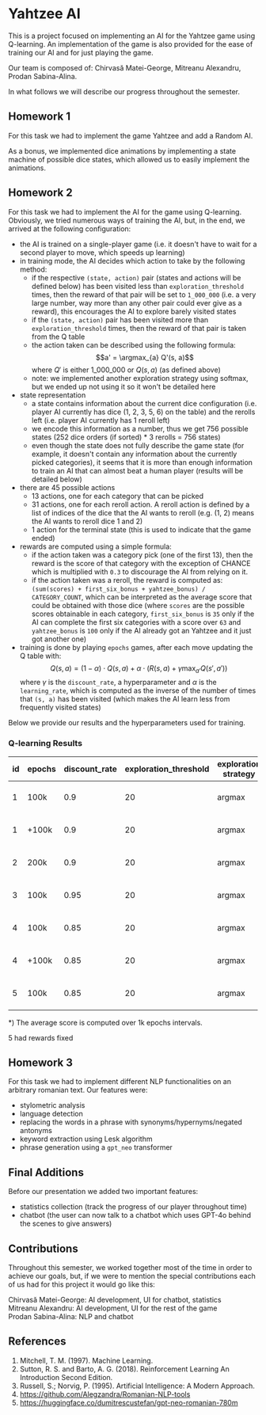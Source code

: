 # Yahtzee AI

This is a project focused on implementing an AI for the Yahtzee game using Q-learning. An implementation of the game is also provided for the ease of training our AI and for just playing the game.

Our team is composed of: Chirvasă Matei-George, Mitreanu Alexandru, Prodan Sabina-Alina.

In what follows we will describe our progress throughout the semester.

## Homework 1

For this task we had to implement the game Yahtzee and add a Random AI.

As a bonus, we implemented dice animations by implementing a state machine of possible dice states, which allowed us to easily implement the animations.

## Homework 2

For this task we had to implement the AI for the game using Q-learning. Obviously, we tried numerous ways of training the AI, but, in the end, we arrived at the following configuration:
- the AI is trained on a single-player game (i.e. it doesn't have to wait for a second player to move, which speeds up learning)
- in training mode, the AI decides which action to take by the following method:
    - if the respective `(state, action)` pair (states and actions will be defined below) has been visited less than `exploration_threshold` times, then the reward of that pair will be set to `1_000_000` (i.e. a very large number, way more than any other pair could ever give as a reward), this encourages the AI to explore barely visited states
    - if the `(state, action)` pair has been visited more than `exploration_threshold` times, then the reward of that pair is taken from the Q table
    - the action taken can be described using the following formula:
        $$a' = \argmax_{a} Q'(s, a)$$ where $Q'$ is either $1\_000\_000$ or $Q(s, a)$ (as defined above)
    - note: we implemented another exploration strategy using softmax, but we ended up not using it so it won't be detailed here
- state representation
    - a state contains information about the current dice configuration (i.e. player AI currently has dice (1, 2, 3, 5, 6) on the table) and the rerolls left (i.e. player AI currently has 1 reroll left)
    - we encode this information as a number, thus we get 756 possible states (252 dice orders (if sorted) * 3 rerolls = 756 states)
    - even though the state does not fully describe the game state (for example, it doesn't contain any information about the currently picked categories), it seems that it is more than enough information to train an AI that can almost beat a human player (results will be detailed below)
- there are 45 possible actions
    - 13 actions, one for each category that can be picked
    - 31 actions, one for each reroll action. A reroll action is defined by a list of indices of the dice that the AI wants to reroll (e.g. (1, 2) means the AI wants to reroll dice 1 and 2)
    - 1 action for the terminal state (this is used to indicate that the game ended)
- rewards are computed using a simple formula:
    - if the action taken was a category pick (one of the first 13), then the reward is the score of that category with the exception of CHANCE which is multiplied with `0.3` to discourage the AI from relying on it.
    - if the action taken was a reroll, the reward is computed as: `(sum(scores) + first_six_bonus + yahtzee_bonus) / CATEGORY_COUNT`, which can be interpreted as the average score that could be obtained with those dice 
        (where `scores` are the possible scores obtainable in each category, `first_six_bonus` is `35` only if the AI can complete the first six categories with a score over `63` and `yahtzee_bonus` is `100` only if the AI already got an Yahtzee and it just got another one)
- training is done by playing `epochs` games, after each move updating the Q table with:
    $$Q(s, a) = (1 - \alpha) \cdot Q(s, a) + \alpha \cdot (R(s, a) + \gamma \max_{a'} Q(s', a'))$$ where $\gamma$ is the `discount_rate`, a hyperparameter and $\alpha$ is the `learning_rate`, which is computed as the inverse of the number of times that `(s, a)` has been visited (which makes the AI learn less from frequently visited states)

Below we provide our results and the hyperparameters used for training.

### Q-learning Results

| id | epochs | discount_rate | exploration_threshold | exploration strategy | average score* | graphs | state |
|----|--------|---------------|-----------------------|----------------------|----------------|--------|-------|
| 1  | 100k   | 0.9           | 20                    | argmax               | 150            | [train](graphs/1_q_train_scores.png), [train_avg_1k](graphs/1_q_train_avg_scores_1k.png), [test](graphs/1_q_test_scores.png) | [state](states/1.npz)
| 1  | +100k  | 0.9           | 20                    | argmax               | 150            | [train](graphs/2_q_train_scores.png), [train_avg_1k](graphs/2_q_train_avg_scores_1k.png), [test](graphs/2_q_test_scores.png) | [state](states/2.npz)
| 2  | 200k   | 0.9           | 20                    | argmax               | 150            | [train](graphs/3_q_train_scores.png), [train_avg_1k](graphs/3_q_train_avg_scores_1k.png), [test](graphs/3_q_test_scores.png) | [state](states/3.npz)
| 3  | 100k   | 0.95          | 20                    | argmax               | 140            | [train](graphs/4_q_train_scores.png), [train_avg_1k](graphs/4_q_train_avg_scores_1k.png), [test](graphs/4_q_test_scores.png) | [state](states/4.npz)
| 4  | 100k   | 0.85          | 20                    | argmax               | 155            | [train](graphs/5_q_train_scores.png), [train_avg_1k](graphs/5_q_train_avg_scores_1k.png), [test](graphs/5_q_test_scores.png) | [state](states/5.npz)
| 4  | +100k  | 0.85          | 20                    | argmax               | 155            | [train](graphs/6_q_train_scores.png), [train_avg_1k](graphs/6_q_train_avg_scores_1k.png), [test](graphs/6_q_test_scores.png) | [state](states/6.npz)
| 5  | 100k   | 0.85          | 20                    | argmax               | 155            | [train](graphs/7_q_train_scores.png), [train_avg_1k](graphs/7_q_train_avg_scores_1k.png), [test](graphs/7_q_test_scores.png) | [state](states/7.npz)

\*) The average score is computed over 1k epochs intervals.

5 had rewards fixed

## Homework 3

For this task we had to implement different NLP functionalities on an arbitrary romanian text. Our features were:
- stylometric analysis
- language detection
- replacing the words in a phrase with synonyms/hypernyms/negated antonyms
- keyword extraction using Lesk algorithm
- phrase generation using a `gpt_neo` transformer

## Final Additions

Before our presentation we added two important features:
- statistics collection (track the progress of our player throughout time)
- chatbot (the user can now talk to a chatbot which uses GPT-4o behind the scenes to give answers)

## Contributions

Throughout this semester, we worked together most of the time in order to achieve our goals, but, if we were to mention the special contributions each of us had for this project it would go like this:

Chirvasă Matei-George: AI development, UI for chatbot, statistics<br>
Mitreanu Alexandru: AI development, UI for the rest of the game<br>
Prodan Sabina-Alina: NLP and chatbot

## References

1. Mitchell, T. M. (1997). Machine Learning.
2. Sutton, R. S. and Barto, A. G. (2018). Reinforcement Learning An Introduction Second Edition.
3. Russell, S.; Norvig, P. (1995). Artificial Intelligence: A Modern Approach.
4. https://github.com/Alegzandra/Romanian-NLP-tools
5. https://huggingface.co/dumitrescustefan/gpt-neo-romanian-780m


